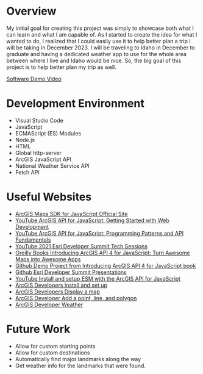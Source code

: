 # Overview

My initial goal for creating this project was simply to showcase both what I can learn and what I am capable of. As I started to create the idea for what I wanted to do, I realized that I could easily use it to help better plan a trip I will be taking in December 2023. I will be traveling to Idaho in December to graduate and having a dedicated weather app to use for the whole area between where I live and Idaho would be nice. So, the big goal of this project is to help better plan my trip as well. 


[Software Demo Video](http://youtube.link.goes.here)

# Development Environment

- Visual Studio Code
- JavaScript
- ECMAScript (ES) Modules
- Node.js
- HTML
- Global http-server
- ArcGIS JavaScript API
- National Weather Service API
- Fetch API

# Useful Websites

* [ArcGIS Maps SDK for JavaScript Official Site](https://developers.arcgis.com/javascript/latest/)
* [YouTube ArcGIS API for JavaScript: Getting Started with Web Development](https://www.youtube.com/watch?v=z9kIZjUjsZ4)
* [YouTube ArcGIS API for JavaScript: Programming Patterns and API Fundamentals](https://www.youtube.com/watch?v=mA8uLu4-IcU)
* [YouTube 2021 Esri Developer Summit Tech Sessions](https://www.youtube.com/playlist?list=PLaPDDLTCmy4btgVu7omfiaw6PhKUzyk0M)
* [Oreilly Books Introducing ArcGIS API 4 for JavaScript: Turn Awesome Maps into Awesome Apps](https://learning.oreilly.com/library/view/introducing-arcgis-api/9781484232828/)
* [Github Demo Project from Introducing ArcGIS API 4 for JavaScript book](https://github.com/odoe/esrijs4-ts-demo)
* [Github Esri Developer Summit Presentations](https://github.com/annelfitz/DevSummit-presentations)
* [YouTube Install and setup ESM with the ArcGIS API for JavaScript](https://www.youtube.com/watch?v=8RvdFCTPoPU)
* [ArcGIS Developers Install and set up](https://developers.arcgis.com/javascript/latest/install-and-set-up/)
* [ArcGIS Developers Display a map](https://developers.arcgis.com/javascript/latest/tutorials/display-a-map/)
* [ArcGIS Developer Add a point, line, and polygon](https://developers.arcgis.com/javascript/latest/tutorials/add-a-point-line-and-polygon/)
* [ArcGIS Developer Weather](https://developers.arcgis.com/javascript/latest/api-reference/esri-widgets-Weather.html)

# Future Work

* Allow for custom starting points
* Allow for custom destinations
* Automatically find major landmarks along the way
* Get weather info for the landmarks that were found. 
